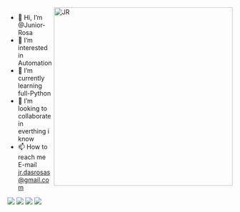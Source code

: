 <img src="https://raw.githubusercontent.com/MicaelliMedeiros/micaellimedeiros/master/image/computer-illustration.png" min-width="400px" max-width="400px" width="400px" align="right" alt="JR">

- 👋 Hi, I’m @Junior-Rosa
- 👀 I’m interested in Automation 
- 🌱 I’m currently learning full-Python
- 💞️ I’m looking to collaborate in everthing i know
- 📫 How to reach me E-mail jr.dasrosas@gmail.com


<p align="left">
  <a href="jr.dasrosas@gmail.com" alt="Gmail">
  <img src="https://img.shields.io/badge/-Gmail-FF0000?style=flat-square&labelColor=FF0000&logo=gmail&logoColor=white&link=jr.dasrosas@gmail.com" /></a>

  <a href="https://www.linkedin.com/in/joeldarosajunior/" alt="Linkedin">
  <img src="https://img.shields.io/badge/-Linkedin-0e76a8?style=flat-square&logo=Linkedin&logoColor=white&link=https://www.linkedin.com/in/joeldarosajunior/" /></a>

  <a href="https://www.facebook.com/JuniorRosaa/" alt="Facebook">
  <img src="https://img.shields.io/badge/-Facebook-3b5998?style=flat-square&labelColor=3b5998&logo=facebook&logoColor=white&link=https://www.facebook.com/JuniorRosaa/"/></a>

  <a href="https://www.instagram.com/junior_das_rosas" alt="Instagram">
  <img src="https://img.shields.io/badge/-Instagram-DF0174?style=flat-square&labelColor=DF0174&logo=instagram&logoColor=white&link=https://www.instagram.com/junior_das_rosas"/></a>
</p>  
<!---
Junior-Rosa/Junior-Rosa is a ✨ special ✨ repository because its `README.md` (this file) appears on your GitHub profile.
You can click the Preview link to take a look at your changes.
--->
